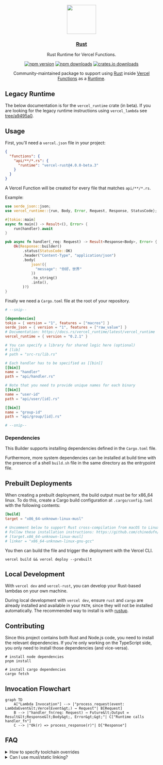 <p align="center">
  <a align="center" href="https://vercel.com">
    <img src="https://assets.vercel.com/image/upload/v1588805858/repositories/vercel/logo.png" height="96">
    <h3 align="center">Rust</h3>
  </a>
  <p align="center">Rust Runtime for Vercel Functions.</p>
</p>

<div align="center">

<a href="https://www.npmjs.com/package/vercel-rust">![npm version](https://img.shields.io/npm/v/vercel-rust.svg)</a>
<a href="https://www.npmjs.com/package/vercel-rust">![npm downloads](https://img.shields.io/npm/dm/vercel-rust.svg?label=npm%20downloads)</a>
<a href="https://crates.io/crates/vercel_runtime">![crates.io downloads](https://img.shields.io/crates/d/vercel_runtime?color=yellow&label=crates.io)</a>

Community-maintained package to support using [Rust](https://www.rust-lang.org/) inside [Vercel Functions](https://vercel.com/docs/serverless-functions/introduction) as a [Runtime](https://vercel.com/docs/runtimes).

</div>

## Legacy Runtime

The below documentation is for the `vercel_runtime` crate (in beta). If you are looking for the legacy runtime instructions using `vercel_lambda` see [tree/a9495a0](https://github.com/vercel-community/rust/tree/a9495a0f0d882a36ea165f1629fcc79c30bc3108).

## Usage

First, you'll need a `vercel.json` file in your project:

```json
{
  "functions": {
    "api/**/*.rs": {
      "runtime": "vercel-rust@4.0.0-beta.3"
    }
  }
}
```

A Vercel Function will be created for every file that matches `api/**/*.rs`.

Example:

```rust
use serde_json::json;
use vercel_runtime::{run, Body, Error, Request, Response, StatusCode};

#[tokio::main]
async fn main() -> Result<(), Error> {
    run(handler).await
}

pub async fn handler(_req: Request) -> Result<Response<Body>, Error> {
    Ok(Response::builder()
        .status(StatusCode::OK)
        .header("Content-Type", "application/json")
        .body(
            json!({
              "message": "你好，世界"
            })
            .to_string()
            .into(),
        )?)
}
```

Finally we need a `Cargo.toml` file at the root of your repository.

```toml
# --snip--

[dependencies]
tokio = { version = "1", features = ["macros"] }
serde_json = { version = "1", features = ["raw_value"] }
# Documentation: https://docs.rs/vercel_runtime/latest/vercel_runtime
vercel_runtime = { version = "0.2.1" }

# You can specify a library for shared logic here (optional)
# [lib]
# path = "src-rs/lib.rs"

# Each handler has to be specified as [[bin]]
[[bin]]
name = "handler"
path = "api/handler.rs"

# Note that you need to provide unique names for each binary
[[bin]]
name = "user-id"
path = "api/user/[id].rs"

[[bin]]
name = "group-id"
path = "api/group/[id].rs"

# --snip--
```

### Dependencies

This Builder supports installing dependencies defined in the `Cargo.toml` file.

Furthermore, more system dependencies can be installed at build time with the presence of a shell `build.sh` file in the same directory as the entrypoint file.

## Prebuilt Deployments

When creating a prebuilt deployment, the build output must be for x86_64 linux. To do this, create a Cargo build configuration at `.cargo/config.toml` with the following contents:

```toml
[build]
target = "x86_64-unknown-linux-musl"

# Uncomment below to support Rust cross-compilation from macOS to Linux
# Follow these installation instructions: https://github.com/chinedufn/cross-compile-rust-from-mac-to-linux
# [target.x86_64-unknown-linux-musl]
# linker = "x86_64-unknown-linux-gnu-gcc"
```

You then can build the file and trigger the deployment with the Vercel CLI.

```shell
vercel build && vercel deploy --prebuilt
```

## Local Development

With `vercel dev` and `vercel-rust`, you can develop your Rust-based lambdas on your own machine.

During local development with `vercel dev`, ensure `rust` and `cargo` are already installed and available in your `PATH`, since they will not be installed automatically. The recommended way to install is with [rustup](https://rustup.rs/).

## Contributing

Since this project contains both Rust and Node.js code, you need to install the relevant dependencies. If you're only working on the TypeScript side, you only need to install those dependencies (and vice-versa).

```shell
# install node dependencies
pnpm install

# install cargo dependencies
cargo fetch
```

## Invocation Flowchart

```mermaid
graph TD
    A["Lambda Invocation"] --> |"process_request(event: LambdaEvent&lt;VercelEvent&gt;) → Request"| B[Request]
    B --> |"handler_fn(req: Request) → Future&lt;Output = Result&lt;Response&lt;Body&gt;, Error&gt;&gt;"| C["Runtime calls handler_fn"]
    C --> |"Ok(r) => process_response(r)"| D["Response"]
```

## FAQ

<details>
  <summary>How to specify toolchain overrides</summary>

An example on how this can be achieved is using a `rust-toolchain` file adjacent to your `Cargo.toml`. Please refer to [Rust Documentation](https://rust-lang.github.io/rustup/overrides.html#the-toolchain-file) for more details.

</details>

<details>
  <summary>Can I use musl/static linking?</summary>
  
Unfortunately, the AWS Lambda Runtime for Rust relies (tangentially) on `proc_macro`, which won't compile on musl targets. Without `musl`, all linking must be dynamic. If you have a crate that relies on system libraries like `postgres` or `mysql`, you can include those library files with the `includeFiles` config option and set the proper environment variables, config, etc. that you need to get the library to compile.

For more information, please see [this issue](https://github.com/mike-engel/vercel-rust/issues/2).

</details>
